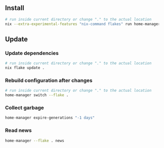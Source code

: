 ## Install

```bash
# run inside current directory or change "." to the actual location
nix --extra-experimental-features "nix-command flakes" run home-manager/master -- switch --flake .
```

## Update

### Update dependencies

```bash
# run inside current directory or change "." to the actual location
nix flake update .
```

### Rebuild configuration after changes

```bash
# run inside current directory or change "." to the actual location
home-manager switch --flake .
```

### Collect garbage

```bash
home-manager expire-generations "-1 days"
```

### Read news

```bash
home-manager --flake . news
```
